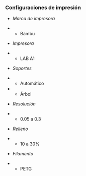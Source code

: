 ### Configuraciones de impresión
* _Marca de impresora_
* * Bambu

* _Impresora_
* * LAB A1

* _Soportes_
* * Automático
* * Árbol

* _Resolución_
* * 0.05 a 0.3

* _Relleno_
* * 10 a 30%

* _Filamento_
* * PETG 
